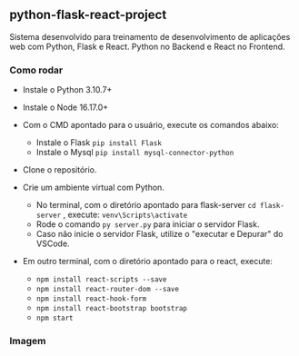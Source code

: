 ## python-flask-react-project

Sistema desenvolvido para treinamento de desenvolvimento de aplicações web com Python, Flask e React. Python no Backend e React no Frontend.

### Como rodar

- Instale o Python 3.10.7+
- Instale o Node 16.17.0+
- Com o CMD apontado para o usuário, execute os comandos abaixo:

  - Instale o Flask `pip install Flask`
  - Instale o Mysql `pip install mysql-connector-python`

- Clone o repositório.
- Crie um ambiente virtual com Python.
  - No terminal, com o diretório apontado para flask-server `cd flask-server` , execute: `venv\Scripts\activate`
  - Rode o comando `py server.py` para iniciar o servidor Flask.
  - Caso não inicie o servidor Flask, utilize o "executar e Depurar" do VSCode.
- Em outro terminal, com o diretório apontado para o react, execute:
  - `npm install react-scripts --save`
  - `npm install react-router-dom --save`
  - `npm install react-hook-form`
  - `npm install react-bootstrap bootstrap`
  - `npm start`

### Imagem

<p align="center">
  <img src="">
</p>
